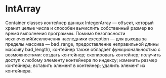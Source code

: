 # IntArray
Container classes
контейнер данных IntegerArray — объект, который хранит целые числа и способен вычислить собственный размер во время выполнения программы.
Помимо безопасности исключений(исключения наследники exception — для выхода за пределы массива — bad_range, предоставление неправильной длины массиву bad_length), контейнер также обладает функциональностью с возможностями:
создать контейнер;
скопировать контейнер;
получить доступ к любому элементу контейнера по индексу;
изменить размер контейнера;
вставить элемент в контейнер;
удалить элемент из контейнера.

